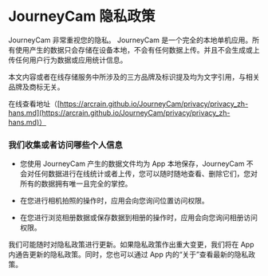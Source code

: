 # JourneyCam 隐私政策

JourneyCam 非常重视您的隐私。
JourneyCam 是一个完全的本地单机应用。所有使用产生的数据只会存储在设备本地，不会有任何数据上传。并且不会生成或上传任何用户行为数据或应用统计信息。

本文内容或者在线存储服务中所涉及的三方品牌及标识提及均为文字引用，与相关品牌及商标无关。

在线查看地址（[https://arcrain.github.io/JourneyCam/privacy/privacy_zh-hans.md](https://arcrain.github.io/JourneyCam/privacy/privacy_zh-hans.md)）

### 我们收集或者访问哪些个人信息

- 您使用 JourneyCam 产生的数据文件均为 App 本地保存，JourneyCam 不会对任何数据进行在线统计或者上传，您可以随时随地查看、删除它们，您对所有的数据拥有唯一且完全的掌控。

- 在您进行相机拍照的操作时，应用会向您询问位置访问权限。

- 在您进行浏览相册数据或保存数据到相册的操作时，应用会向您询问相册访问权限。

我们可能随时对隐私政策进行更新。如果隐私政策作出重大变更，我们将在 App 内通告更新的隐私政策。同时，您也可以通过 App 内的“关于”查看最新的隐私政策。